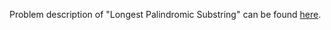 Problem description of "Longest Palindromic Substring" can be found [here](https://leetcode.com/problems/longest-palindromic-substring/).